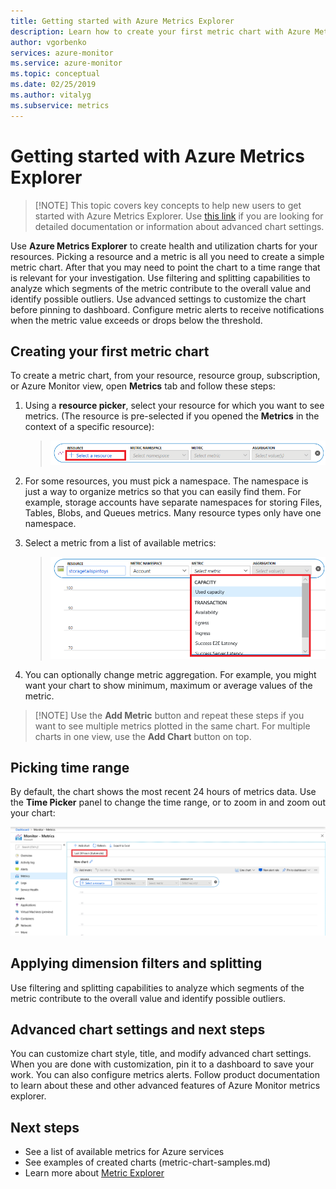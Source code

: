 ```yaml
---
title: Getting started with Azure Metrics Explorer
description: Learn how to create your first metric chart with Azure Metrics Explorer.
author: vgorbenko
services: azure-monitor
ms.service: azure-monitor
ms.topic: conceptual
ms.date: 02/25/2019
ms.author: vitalyg
ms.subservice: metrics
---
```


# Getting started with Azure Metrics Explorer

> [!NOTE] This topic covers key concepts to help new users to get started with Azure Metrics Explorer. Use [this link](https://docs.microsoft.com/azure/azure-monitor/platform/metrics-charts) if you are looking for detailed documentation or information about advanced chart settings.

Use **Azure Metrics Explorer** to create health and utilization charts for your resources. Picking a resource and a metric is all you need to create a simple metric chart.  After that you may need to point the chart to a time range that is relevant for your investigation. Use filtering and splitting capabilities to analyze which segments of the metric contribute to the overall value and identify possible outliers. Use advanced settings to customize the chart before pinning to dashboard. Configure metric alerts to receive notifications when the metric value exceeds or drops below the threshold.

## Creating your first metric chart

To create a metric chart, from your resource, resource group, subscription, or Azure Monitor view, open **Metrics** tab and follow these steps:

1. Using a **resource picker**, select your resource for which you want to see metrics. (The resource is pre-selected if you opened the **Metrics** in the context of a specific resource):

    > ![Select a resource](./media/metrics-getting-started/resource-picker.png)

2. For some resources, you must pick a namespace. The namespace is just a way to organize metrics so that you can easily find them. For example, storage accounts have separate namespaces for storing Files, Tables, Blobs, and Queues metrics. Many resource types only have one namespace.

3. Select a metric from a list of available metrics:

    > ![Select a metric](./media/metrics-getting-started/metric-picker.png)

4. You can optionally change metric aggregation. For example, you might want your chart to show minimum, maximum or average values of the metric.

> [!NOTE] Use the **Add Metric** button and repeat these steps if you want to see multiple metrics plotted in the same chart. For multiple charts in one view, use the **Add Chart** button on top.

## Picking time range

By default, the chart shows the most recent 24 hours of metrics data. Use the **Time Picker** panel to change the time range, or to zoom in and zoom out your chart:

![Change time range panel](./media/metrics-getting-started/time-picker.png)

## Applying dimension filters and splitting

Use filtering and splitting capabilities to analyze which segments of the metric contribute to the overall value and identify possible outliers.

## Advanced chart settings and next steps

You can customize chart style, title, and modify advanced chart settings. When you are done with customization, pin it to a dashboard to save your work.  You can also configure metrics alerts. Follow product documentation to learn about these and other advanced features of Azure Monitor metrics explorer.

## Next steps

* See a list of available metrics for Azure services
* See examples of created charts (metric-chart-samples.md)
* Learn more about [Metric Explorer](metrics-charts.md)